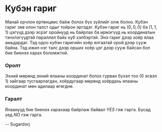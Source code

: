 Кубэн гариг
===========
Манай орчлон ертөнцөөс байж болох бүх зүйлийг олж болно. Кубэн гариг зөв олон талст одыг тойрон эргэдэг. Кубэн гариг нь $(0,0,0)$ ба $(1,1,1)$ цэгүүд дээр эсрэг оройнууд нь байрлах ба ирмэгүүд нь координатын тэнхлэгүүдтэй параллел байх куб хэлбэртэй. Энэ гариг дээр хоёр ялаа амьдардаг. Тэд одоо кубэн гаригийн хоёр ялгаатай орой дээр сууж байна. Тэд ижил нэг талс дээр орших хоёр цэг дээр сууж байсан бол бие биенээ харах боломжтой. 

### Оролт
Эхний мөрөнд эхний ялааны координат болох гурван бүхэл тоо ($0$ эсвэл $1$) зайгаар тусгаарлагдан, хоёрдугаар мөрөнд хоёрдахь ялааны координат мөн адилаар өгөгднө.

### Гаралт
Ялаанууд бие биенээ харахаар байрлаж байвал $YES$ гэж гарга. Бусад үед $NO$ гэж гарга. 

-- Sugardorj
